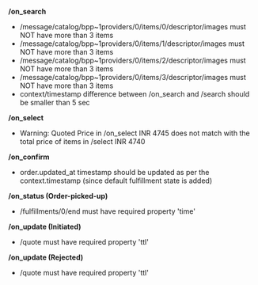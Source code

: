 **/on_search**
- /message/catalog/bpp~1providers/0/items/0/descriptor/images must NOT have more than 3 items
- /message/catalog/bpp~1providers/0/items/1/descriptor/images must NOT have more than 3 items
- /message/catalog/bpp~1providers/0/items/2/descriptor/images must NOT have more than 3 items
- /message/catalog/bpp~1providers/0/items/3/descriptor/images must NOT have more than 3 items
- context/timestamp difference between /on_search and /search should be smaller than 5 sec

**/on_select**
- Warning: Quoted Price in /on_select INR 4745 does not match with the total price of items in /select INR 4740

**/on_confirm**
- order.updated_at timestamp should be updated as per the context.timestamp (since default fulfillment state is added)

**/on_status (Order-picked-up)**
- /fulfillments/0/end must have required property 'time'

**/on_update (Initiated)**
- /quote must have required property 'ttl'

**/on_update (Rejected)**
- /quote must have required property 'ttl'

